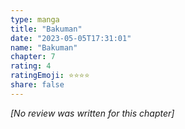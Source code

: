 ```yaml
---
type: manga
title: "Bakuman"
date: "2023-05-05T17:31:01"
name: "Bakuman"
chapter: 7
rating: 4
ratingEmoji: ⭐️⭐️⭐️⭐️
share: false
---
```


_[No review was written for this chapter]_
